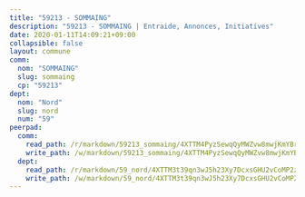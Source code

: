 ```yaml
---
title: "59213 - SOMMAING"
description: "59213 - SOMMAING | Entraide, Annonces, Initiatives"
date: 2020-01-11T14:09:21+09:00
collapsible: false
layout: commune
comm:
  nom: "SOMMAING"
  slug: sommaing
  cp: "59213"
dept:
  nom: "Nord"
  slug: nord
  num: "59"
peerpad:
  comm:
    read_path: /r/markdown/59213_sommaing/4XTTM4PyzSewqQyMWZvw8mwjKmYBrrzjjBgX46X7Lv6hj7XQi
    write_path: /w/markdown/59213_sommaing/4XTTM4PyzSewqQyMWZvw8mwjKmYBrrzjjBgX46X7Lv6hj7XQi-K3TgUNTBM17e1d1wgH7VJNKyqMs3eNbQM2F5rvwGsQDSFZqPV91N4pwzKrtVKm6hCfjbXRhVEacTh46KCWpNhGu7CxyNyPwVSksJSF7yNjKkR5N1jDZe2CjkwtYXbvGRCsRbNe2J
  dept:
    read_path: /r/markdown/59_nord/4XTTM3t39qn3wJ5h23Xy7DcxsGHU2vCoMP2z3iS4TUn3TrtdJ
    write_path: /w/markdown/59_nord/4XTTM3t39qn3wJ5h23Xy7DcxsGHU2vCoMP2z3iS4TUn3TrtdJ-K3TgTuZGkuZqXfr6fpmH7pGsMT6ndvZQMyRDze5QBt7XScLWHoBi246kLoDKpTH2Yo4f3AFSSJqGc2ozvNww7qPLqsDjpvahxCbQ6F5znbfjp6kVgaDcTYc9LyhwSfYuCevnvZUQ
---
```


